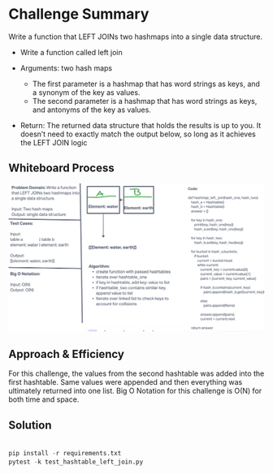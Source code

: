 # Challenge Summary

Write a function that LEFT JOINs two hashmaps into a single data structure.

- Write a function called left join
- Arguments: two hash maps
  - The first parameter is a hashmap that has word strings as keys, and a synonym of the key as values.
  - The second parameter is a hashmap that has word strings as keys, and antonyms of the key as values.

- Return: The returned data structure that holds the results is up to you. It doesn’t need to exactly match the output below, so long as it achieves the LEFT JOIN logic


## Whiteboard Process
![Code Challenge 33](whiteboardcc33.png)

## Approach & Efficiency
For this challenge, the values from the second hashtable was added into the first hashtable. Same values were appended and then everything was ultimately returned into one list. 
Big O Notation for this challenge is O(N) for both time and space.

<!-- What approach did you take? Why? What is the Big O space/time for this approach? -->

## Solution

```python

pip install -r requirements.txt
pytest -k test_hashtable_left_join.py

```
